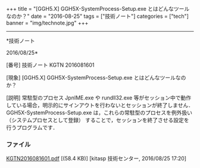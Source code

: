 ﻿+++
title = "[GGH5.X] GGH5X-SystemProcess-Setup.exe とはどんなツールなのか？"
date = "2016-08-25"
tags = ["技術ノート"]
categories = ["tech"]
banner = "img/technote.jpg"
+++

-----------------------------------------------------------------------------------------------------------------------------

*技術ノート

2016/08/25*


[番号]
技術ノート KGTN 2016081601

[現象]
[GGH5.X] GGH5X-SystemProcess-Setup.exe とはどんなツールなのか？

[説明]
常駐型のプロセス JpnIME.exe や rundll32.exe
等がセッション中で動作している場合，明示的にサインアウトを行わないとセッションが終了しません．
GGH5X-SystemProcess-Setup.exe は，これらの常駐型のプロセスを例外扱い
（システムプロセスとして登録）
することで，セッションを終了させる設定を行うプログラムです．


### ファイル

 
 


[KGTN2016081601.pdf](http://techreport.kitasp.net/attachments/download/2945/KGTN2016081601.pdf)
 [(58.4 KB)] [kitasp 技術センター, 2016/08/25
17:20]


 


 

